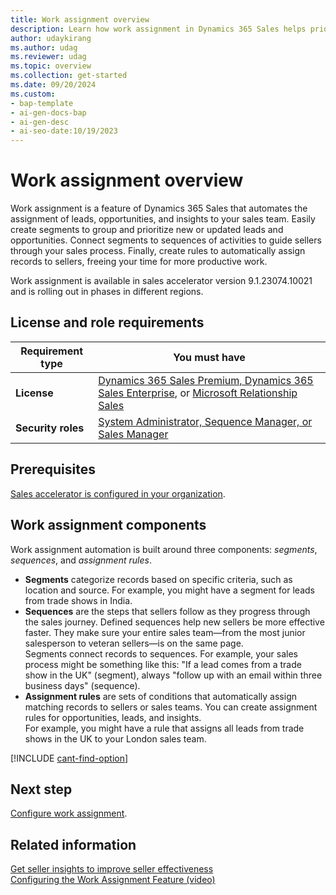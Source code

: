 ```yaml
---
title: Work assignment overview
description: Learn how work assignment in Dynamics 365 Sales helps prioritize records and assign them to sellers automatically with assignment rules and segments.
author: udaykirang
ms.author: udag
ms.reviewer: udag
ms.topic: overview
ms.collection: get-started
ms.date: 09/20/2024
ms.custom:
- bap-template
- ai-gen-docs-bap
- ai-gen-desc
- ai-seo-date:10/19/2023
---
```


# Work assignment overview

Work assignment is a feature of Dynamics 365 Sales that automates the assignment of leads, opportunities, and insights to your sales team. Easily create segments to group and prioritize new or updated leads and opportunities. Connect segments to sequences of activities to guide sellers through your sales process. Finally, create rules to automatically assign records to sellers, freeing your time for more productive work.

Work assignment is available in sales accelerator version 9.1.23074.10021 and is rolling out in phases in different regions.

## License and role requirements

| Requirement type | You must have |
|-----------------------|---------|
| **License** | [Dynamics 365 Sales Premium, Dynamics 365 Sales Enterprise](https://dynamics.microsoft.com/sales/pricing/), or [Microsoft Relationship Sales](https://dynamics.microsoft.com/en-in/sales/relationship-sales/) |
| **Security roles** | [System Administrator, Sequence Manager, or Sales Manager](security-roles-for-sales.md) |

## Prerequisites

[Sales accelerator is configured in your organization](enable-configure-sales-accelerator.md).

## Work assignment components

Work assignment automation is built around three components: *segments*, *sequences*, and *assignment rules*.

- **Segments** categorize records based on specific criteria, such as location and source. For example, you might have a segment for leads from trade shows in India.  
- **Sequences** are the steps that sellers follow as they progress through the sales journey. Defined sequences help new sellers be more effective faster. They make sure your entire sales team&mdash;from the most junior salesperson to veteran sellers&mdash;is on the same page.  
  Segments connect records to sequences. For example, your sales process might be something like this: "If a lead comes from a trade show in the UK" (segment), always "follow up with an email within three business days" (sequence).  
- **Assignment rules** are sets of conditions that automatically assign matching records to sellers or sales teams. You can create assignment rules for opportunities, leads, and insights.  
  For example, you might have a rule that assigns all leads from trade shows in the UK to your London sales team.

[!INCLUDE [cant-find-option](../includes/cant-find-option.md)]

## Next step

[Configure work assignment](wa-work-assignment-manage-settings.md).

## Related information

[Get seller insights to improve seller effectiveness](seller-insights-intro.md)  
[Configuring the Work Assignment Feature (video)](https://youtu.be/Wecu6qAOXJ0)
